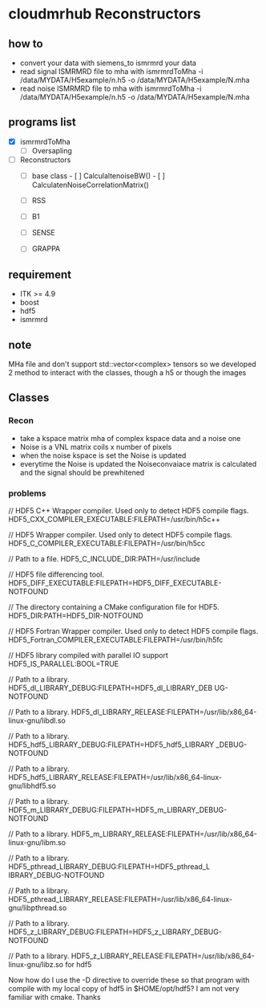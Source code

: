 # cloudmrhub Reconstructors

## how to
- convert your data with siemens_to ismrmrd your data
- read signal ISMRMRD file to mha with  ismrmrdToMha -i /data/MYDATA/H5example/n.h5 -o /data/MYDATA/H5example/N.mha
- read noise ISMRMRD file to mha with  ismrmrdToMha -i /data/MYDATA/H5example/n.h5 -o /data/MYDATA/H5example/N.mha


## programs list

- [x] ismrmrdToMha
    - [ ] Oversapling
- [ ] Reconstructors
	- [ ] base class
            - [ ] CalculaltenoiseBW()
            - [ ] CalculatenNoiseCorrelationMatrix()
	- [ ] RSS
	- [ ] B1
	- [ ] SENSE
	- [ ] GRAPPA


## requirement
- ITK >= 4.9
- boost
- hdf5
- ismrmrd

## note
MHa file and don't support std::vector<complex<float>> tensors so we developed 2 method to interact with the classes, though a h5 or though the images

## Classes

### Recon
- take a kspace matrix mha of complex kspace data and a noise one
- Noise is a VNL matrix coils x number of pixels
- when the noise kspace is set the Noise is updated
- everytime the Noise is updated the Noiseconvaiace matrix is calculated and the signal should be prewhitened







### problems

// HDF5 C++ Wrapper compiler. Used only to detect HDF5 compile flags.
HDF5_CXX_COMPILER_EXECUTABLE:FILEPATH=/usr/bin/h5c++

// HDF5 Wrapper compiler. Used only to detect HDF5 compile flags.
HDF5_C_COMPILER_EXECUTABLE:FILEPATH=/usr/bin/h5cc

// Path to a file.
HDF5_C_INCLUDE_DIR:PATH=/usr/include

// HDF5 file differencing tool.
HDF5_DIFF_EXECUTABLE:FILEPATH=HDF5_DIFF_EXECUTABLE-NOTFOUND

// The directory containing a CMake configuration file for HDF5.
HDF5_DIR:PATH=HDF5_DIR-NOTFOUND

// HDF5 Fortran Wrapper compiler. Used only to detect HDF5 compile flags.
HDF5_Fortran_COMPILER_EXECUTABLE:FILEPATH=/usr/bin/h5fc

// HDF5 library compiled with parallel IO support
HDF5_IS_PARALLEL:BOOL=TRUE

// Path to a library.
HDF5_dl_LIBRARY_DEBUG:FILEPATH=HDF5_dl_LIBRARY_DEB UG-NOTFOUND

// Path to a library.
HDF5_dl_LIBRARY_RELEASE:FILEPATH=/usr/lib/x86_64-linux-gnu/libdl.so

// Path to a library.
HDF5_hdf5_LIBRARY_DEBUG:FILEPATH=HDF5_hdf5_LIBRARY _DEBUG-NOTFOUND

// Path to a library.
HDF5_hdf5_LIBRARY_RELEASE:FILEPATH=/usr/lib/x86_64-linux-gnu/libhdf5.so

// Path to a library.
HDF5_m_LIBRARY_DEBUG:FILEPATH=HDF5_m_LIBRARY_DEBUG-NOTFOUND

// Path to a library.
HDF5_m_LIBRARY_RELEASE:FILEPATH=/usr/lib/x86_64-linux-gnu/libm.so

// Path to a library.
HDF5_pthread_LIBRARY_DEBUG:FILEPATH=HDF5_pthread_L IBRARY_DEBUG-NOTFOUND

// Path to a library.
HDF5_pthread_LIBRARY_RELEASE:FILEPATH=/usr/lib/x86_64-linux-gnu/libpthread.so

// Path to a library.
HDF5_z_LIBRARY_DEBUG:FILEPATH=HDF5_z_LIBRARY_DEBUG-NOTFOUND

// Path to a library.
HDF5_z_LIBRARY_RELEASE:FILEPATH=/usr/lib/x86_64-linux-gnu/libz.so
for hdf5

Now how do I use the -D directive to override these so that program with compile with my local copy of hdf5 in $HOME/opt/hdf5? I am not very familiar with cmake. Thanks
